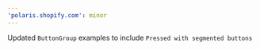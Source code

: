 ```yaml
---
'polaris.shopify.com': minor
---
```


Updated `ButtonGroup` examples to include `Pressed with segmented buttons`
